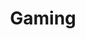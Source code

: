 ---
title: Gaming
description: Video Games
image:

# Badge style
style:
    background: "#00FF00"
    color: "#fff"
---